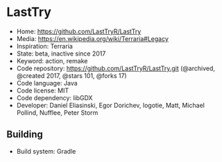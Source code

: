 # LastTry

- Home: https://github.com/LastTryR/LastTry
- Media: https://en.wikipedia.org/wiki/Terraria#Legacy
- Inspiration: Terraria
- State: beta, inactive since 2017
- Keyword: action, remake
- Code repository: https://github.com/LastTryR/LastTry.git (@archived, @created 2017, @stars 101, @forks 17)
- Code language: Java
- Code license: MIT
- Code dependency: libGDX
- Developer: Daniel Eliasinski, Egor Dorichev, logotie, Matt, Michael Pollind, Nufflee, Peter Storm

## Building

- Build system: Gradle
